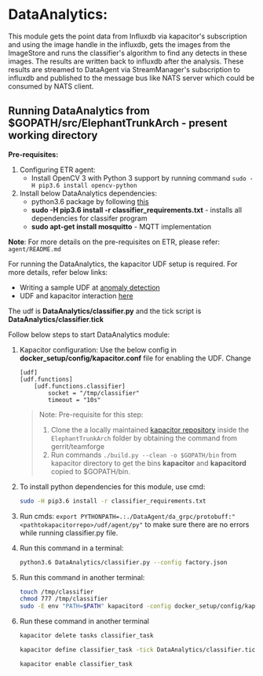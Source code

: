 # DataAnalytics:

This module gets the point data from Influxdb via kapacitor's subscription and using the image handle in the influxdb, gets the images from the ImageStore and runs the classifier's algorithm to find any detects in these images. The results are written back to influxdb after the 
analysis. These results are streamed to DataAgent via StreamManager's subscription to influxdb and published to the message bus like NATS server which could be consumed by NATS client.

## Running DataAnalytics from $GOPATH/src/ElephantTrunkArch - present working directory

**Pre-requisites:**
1. Configuring ETR agent:
    * Install OpenCV 3 with Python 3 support by running command `sudo -H pip3.6 install opencv-python`
2. Install below DataAnalytics dependencies:
    * python3.6 package by following [this](http://ubuntuhandbook.org/index.php/2017/07/install-python-3-6-1-in-ubuntu-16-04-lts/)
    * **sudo -H pip3.6 install -r classifier_requirements.txt** - installs all dependencies for classifer program
    * **sudo apt-get install mosquitto** - MQTT implementation

**Note**: For more details on the pre-requisites on ETR, please refer: `agent/README.md`

For running the DataAnalytics, the kapacitor UDF setup is required. For more details, refer below links:
* Writing a sample UDF at [anomaly detection](https://docs.influxdata.com/kapacitor/v1.5/guides/anomaly_detection/)
* UDF and kapacitor interaction [here](https://docs.influxdata.com/kapacitor/v1.5/guides/socket_udf/)

The udf is **DataAnalytics/classifier.py** and the tick script is **DataAnalytics/classifier.tick**

Follow below steps to start DataAnalytics module:
1. Kapacitor configuration:
    Use the below config in **docker_setup/config/kapacitor.conf** file for enabling the UDF. Change 
    ```
    [udf]
    [udf.functions]
        [udf.functions.classifier]
            socket = "/tmp/classifier"
            timeout = "10s"
    ```
    > Note:
    > Pre-requisite for this step: 
    > 1. Clone the a locally maintained [kapacitor repository](https://github.intel.com/ElephantTrunkArch/kapacitor) inside the `ElephantTrunkArch` folder by obtaining the command from gerrit/teamforge
    > 2. Run commands `./build.py --clean -o $GOPATH/bin` from kapacitor directory to get the bins **kapacitor** and **kapacitord** copied to $GOPATH/bin. 

2. To install python dependencies for this module, use cmd:

    ```sh
    sudo -H pip3.6 install -r classifier_requirements.txt
    ```

3. Run cmds: `export PYTHONPATH=.:./DataAgent/da_grpc/protobuff:"<pathtokapacitorrepo>/udf/agent/py"` to make sure there are no      errors while running classifier.py file.
   
4. Run this command in a terminal:

    ```sh
    python3.6 DataAnalytics/classifier.py --config factory.json
    ```
    
5. Run this command in another terminal:

    ```sh
    touch /tmp/classifier
    chmod 777 /tmp/classifier
    sudo -E env "PATH=$PATH" kapacitord -config docker_setup/config/kapacitor.conf
    ```
    
6. Run these command in another terminal

    ```sh
    kapacitor delete tasks classifier_task
    
    kapacitor define classifier_task -tick DataAnalytics/classifier.tick
    
    kapacitor enable classifier_task
    ```

